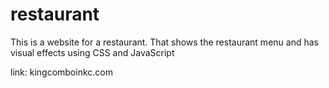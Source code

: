 # restaurant
This is a website for a restaurant. That shows the restaurant menu and has visual effects using CSS and JavaScript

link: kingcomboinkc.com
